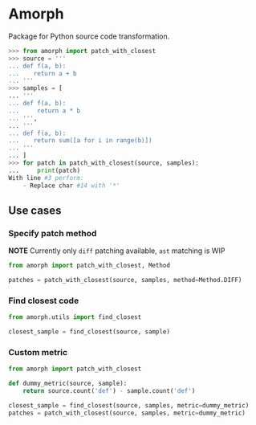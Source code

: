 # Amorph
Package for Python source code transformation.

```python
>>> from amorph import patch_with_closest
>>> source = '''
... def f(a, b):
...    return a + b
... '''
>>> samples = [
... '''
... def f(a, b):
...     return a * b
... ''',
... '''
... def f(a, b):
...    return sum([a for i in range(b)])
... '''
... ]
>>> for patch in patch_with_closest(source, samples):
...     print(patch)
With line #3 perform:
	- Replace char #14 with '*'
```

## Use cases

### Specify patch method
**NOTE** Currently only `diff` patching available, `ast` matching is WIP
```python
from amorph import patch_with_closest, Method

patches = patch_with_closest(source, samples, method=Method.DIFF)
```

### Find closest code
```python
from amorph.utils import find_closest

closest_sample = find_closest(source, sample)
```

### Custom metric
```python
from amorph import patch_with_closest

def dummy_metric(source, sample):
    return source.count('def') - sample.count('def')

closest_sample = find_closest(source, samples, metric=dummy_metric)
patches = patch_with_closest(source, samples, metric=dummy_metric)
```

